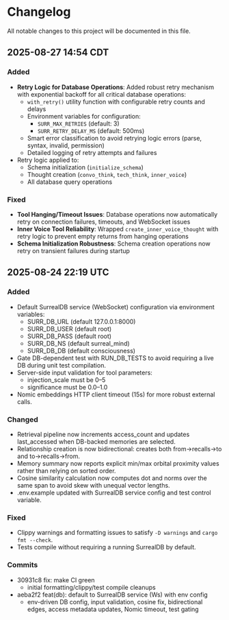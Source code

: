 # Changelog

All notable changes to this project will be documented in this file.

## 2025-08-27 14:54 CDT

### Added
- **Retry Logic for Database Operations**: Added robust retry mechanism with exponential backoff for all critical database operations:
  - `with_retry()` utility function with configurable retry counts and delays
  - Environment variables for configuration:
    - `SURR_MAX_RETRIES` (default: 3)
    - `SURR_RETRY_DELAY_MS` (default: 500ms)
  - Smart error classification to avoid retrying logic errors (parse, syntax, invalid, permission)
  - Detailed logging of retry attempts and failures
- Retry logic applied to:
  - Schema initialization (`initialize_schema`)
  - Thought creation (`convo_think`, `tech_think`, `inner_voice`)
  - All database query operations

### Fixed
- **Tool Hanging/Timeout Issues**: Database operations now automatically retry on connection failures, timeouts, and WebSocket issues
- **Inner Voice Tool Reliability**: Wrapped `create_inner_voice_thought` with retry logic to prevent empty returns from hanging operations
- **Schema Initialization Robustness**: Schema creation operations now retry on transient failures during startup

## 2025-08-24 22:19 UTC

### Added
- Default SurrealDB service (WebSocket) configuration via environment variables:
  - SURR_DB_URL (default 127.0.0.1:8000)
  - SURR_DB_USER (default root)
  - SURR_DB_PASS (default root)
  - SURR_DB_NS (default surreal_mind)
  - SURR_DB_DB (default consciousness)
- Gate DB-dependent test with RUN_DB_TESTS to avoid requiring a live DB during unit test compilation.
- Server-side input validation for tool parameters:
  - injection_scale must be 0–5
  - significance must be 0.0–1.0
- Nomic embeddings HTTP client timeout (15s) for more robust external calls.

### Changed
- Retrieval pipeline now increments access_count and updates last_accessed when DB-backed memories are selected.
- Relationship creation is now bidirectional: creates both from->recalls->to and to->recalls->from.
- Memory summary now reports explicit min/max orbital proximity values rather than relying on sorted order.
- Cosine similarity calculation now computes dot and norms over the same span to avoid skew with unequal vector lengths.
- .env.example updated with SurrealDB service config and test control variable.

### Fixed
- Clippy warnings and formatting issues to satisfy `-D warnings` and `cargo fmt --check`.
- Tests compile without requiring a running SurrealDB by default.

### Commits
- 30931c8 fix: make CI green
  - initial formatting/clippy/test compile cleanups
- aeba2f2 feat(db): default to SurrealDB service (Ws) with env config
  - env-driven DB config, input validation, cosine fix, bidirectional edges, access metadata updates, Nomic timeout, test gating


